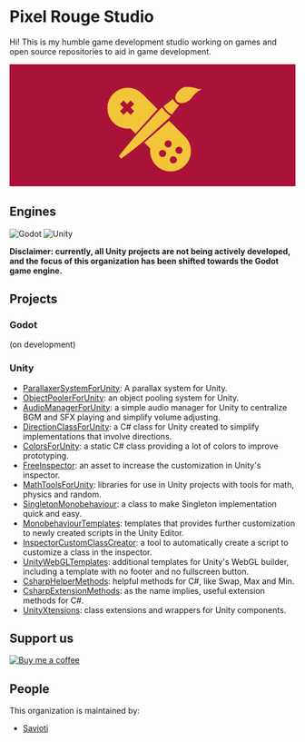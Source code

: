 # Pixel Rouge Studio

Hi! This is my humble game development studio working on games and open source repositories to aid in game development.

![Pixel Rouge Studio](https://github.com/PixelRougeStudio/.github/blob/main/images/logo_github_readme.png?raw=true)

## Engines

![Godot](https://img.shields.io/badge/-Godot-3d3d3d?style=plastic&logo=godotengine)
![Unity](https://img.shields.io/badge/-Unity-3d3d3d?style=plastic&logo=unity)

**Disclaimer: currently, all Unity projects are not being actively developed, and the focus of this organization has been shifted towards the Godot game engine.**

## Projects

### Godot

(on development)

### Unity

- [ParallaxerSystemForUnity](https://github.com/PixelRougeStudio/ParallaxerSystemForUnity): A parallax system for Unity.
- [ObjectPoolerForUnity](https://github.com/PixelRougeStudio/ObjectPoolerForUnity): an object pooling system for Unity.
- [AudioManagerForUnity](https://github.com/PixelRougeStudio/AudioManagerForUnity): a simple audio manager for Unity to centralize BGM and SFX playing and simplify volume adjusting.
- [DirectionClassForUnity](https://github.com/PixelRougeStudio/DirectionClassForUnity): a C# class for Unity created to simplify implementations that involve directions.
- [ColorsForUnity](https://github.com/PixelRougeStudio/ColorsForUnity): a static C# class providing a lot of colors to improve prototyping.
- [FreeInspector](https://github.com/PixelRougeStudio/FreeInspector): an asset to increase the customization in Unity's inspector.
- [MathToolsForUnity](https://github.com/PixelRougeStudio/MathToolsForUnity): libraries for use in Unity projects with tools for math, physics and random.
- [SingletonMonobehaviour](https://github.com/PixelRougeStudio/SingletonMonobehaviour): a class to make Singleton implementation quick and easy.
- [MonobehaviourTemplates](https://github.com/PixelRougeStudio/MonobehaviourTemplates): templates that provides further customization to newly created scripts in the Unity Editor.
- [InspectorCustomClassCreator](https://github.com/PixelRougeStudio/InspectorCustomClassCreator): a tool to automatically create a script to customize a class in the inspector.
- [UnityWebGLTemplates](https://github.com/PixelRougeStudio/UnityWebGLTemplates): additional templates for Unity's WebGL builder, including a template with no footer and no fullscreen button.
- [CsharpHelperMethods](https://github.com/PixelRougeStudio/CsharpHelperMethods): helpful methods for C#, like Swap, Max and Min.
- [CsharpExtensionMethods](https://github.com/PixelRougeStudio/CsharpExtensionMethods): as the name implies, useful extension methods for C#.
- [UnityXtensions](https://github.com/PixelRougeStudio/UnityXtensions): class extensions and wrappers for Unity components.

## Support us

[![Buy me a coffee](https://img.shields.io/badge/-Buy%20me%20a%20coffee-3d3d3d?style=social&logo=buy-me-a-coffee)](<https://www.buymeacoffee.com/savioti>)

## People

This organization is maintained by:

- [Savioti](https://github.com/savioti)
